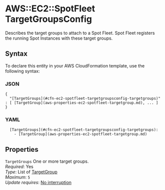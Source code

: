 # AWS::EC2::SpotFleet TargetGroupsConfig<a name="aws-properties-ec2-spotfleet-targetgroupsconfig"></a>

Describes the target groups to attach to a Spot Fleet\. Spot Fleet registers the running Spot Instances with these target groups\.

## Syntax<a name="aws-properties-ec2-spotfleet-targetgroupsconfig-syntax"></a>

To declare this entity in your AWS CloudFormation template, use the following syntax:

### JSON<a name="aws-properties-ec2-spotfleet-targetgroupsconfig-syntax.json"></a>

```
{
  "[TargetGroups](#cfn-ec2-spotfleet-targetgroupsconfig-targetgroups)" : [ [TargetGroup](aws-properties-ec2-spotfleet-targetgroup.md), ... ]
}
```

### YAML<a name="aws-properties-ec2-spotfleet-targetgroupsconfig-syntax.yaml"></a>

```
  [TargetGroups](#cfn-ec2-spotfleet-targetgroupsconfig-targetgroups): 
    - [TargetGroup](aws-properties-ec2-spotfleet-targetgroup.md)
```

## Properties<a name="aws-properties-ec2-spotfleet-targetgroupsconfig-properties"></a>

`TargetGroups`  <a name="cfn-ec2-spotfleet-targetgroupsconfig-targetgroups"></a>
One or more target groups\.  
*Required*: Yes  
*Type*: List of [TargetGroup](aws-properties-ec2-spotfleet-targetgroup.md)  
*Maximum*: `5`  
*Update requires*: [No interruption](https://docs.aws.amazon.com/AWSCloudFormation/latest/UserGuide/using-cfn-updating-stacks-update-behaviors.html#update-no-interrupt)